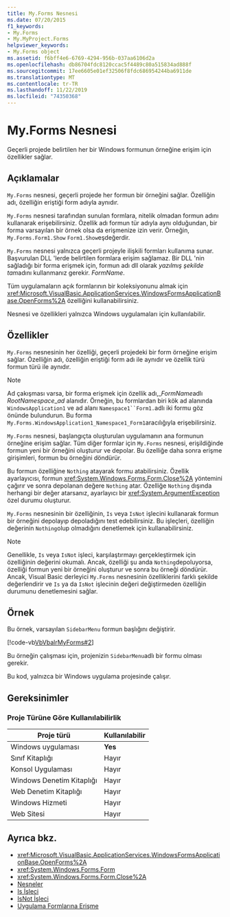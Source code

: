 ```yaml
---
title: My.Forms Nesnesi
ms.date: 07/20/2015
f1_keywords:
- My.Forms
- My.MyProject.Forms
helpviewer_keywords:
- My.Forms object
ms.assetid: f6bff4e6-6769-4294-956b-037aa6106d2a
ms.openlocfilehash: db86704fdc8120ccac5f4489c80a515834ad888f
ms.sourcegitcommit: 17ee6605e01ef32506f8fdc686954244ba6911de
ms.translationtype: MT
ms.contentlocale: tr-TR
ms.lasthandoff: 11/22/2019
ms.locfileid: "74350368"
---
```

# <a name="myforms-object"></a>My.Forms Nesnesi

Geçerli projede belirtilen her bir Windows formunun örneğine erişim için özellikler sağlar.

## <a name="remarks"></a>Açıklamalar

`My.Forms` nesnesi, geçerli projede her formun bir örneğini sağlar. Özelliğin adı, özelliğin eriştiği form adıyla aynıdır.

`My.Forms` nesnesi tarafından sunulan formlara, nitelik olmadan formun adını kullanarak erişebilirsiniz. Özellik adı formun tür adıyla aynı olduğundan, bir forma varsayılan bir örnek olsa da erişmenize izin verir. Örneğin, `My.Forms.Form1.Show` `Form1.Show`eşdeğerdir.

`My.Forms` nesnesi yalnızca geçerli projeyle ilişkili formları kullanıma sunar. Başvurulan DLL 'lerde belirtilen formlara erişim sağlamaz. Bir DLL 'nin sağladığı bir forma erişmek için, formun adı dll olarak *yazılmış şekilde tam*adını kullanmanız gerekir. *FormName*.

Tüm uygulamaların açık formlarının bir koleksiyonunu almak için <xref:Microsoft.VisualBasic.ApplicationServices.WindowsFormsApplicationBase.OpenForms%2A> özelliğini kullanabilirsiniz.

Nesnesi ve özellikleri yalnızca Windows uygulamaları için kullanılabilir.

## <a name="properties"></a>Özellikler

`My.Forms` nesnesinin her özelliği, geçerli projedeki bir form örneğine erişim sağlar. Özelliğin adı, özelliğin eriştiği form adı ile aynıdır ve özellik türü formun türü ile aynıdır.

> [!NOTE]
> Ad çakışması varsa, bir forma erişmek için özellik adı,\_*FormName*adlı *RootNamespace*_*ad* alanıdır. Örneğin, bu formlardan biri kök ad alanında `WindowsApplication1` ve ad alanı `Namespace1``Form1.`adlı iki formu göz önünde bulundurun. Bu forma `My.Forms.WindowsApplication1_Namespace1_Form1`aracılığıyla erişebilirsiniz.

`My.Forms` nesnesi, başlangıçta oluşturulan uygulamanın ana formunun örneğine erişim sağlar. Tüm diğer formlar için `My.Forms` nesnesi, erişildiğinde formun yeni bir örneğini oluşturur ve depolar. Bu özelliğe daha sonra erişme girişimleri, formun bu örneğini döndürür.

Bu formun özelliğine `Nothing` atayarak formu atabilirsiniz. Özellik ayarlayıcısı, formun <xref:System.Windows.Forms.Form.Close%2A> yöntemini çağırır ve sonra depolanan değere `Nothing` atar. Özelliğe `Nothing` dışında herhangi bir değer atarsanız, ayarlayıcı bir <xref:System.ArgumentException> özel durumu oluşturur.

`My.Forms` nesnesinin bir özelliğinin, `Is` veya `IsNot` işlecini kullanarak formun bir örneğini depolayıp depoladığını test edebilirsiniz. Bu işleçleri, özelliğin değerinin `Nothing`olup olmadığını denetlemek için kullanabilirsiniz.

> [!NOTE]
> Genellikle, `Is` veya `IsNot` işleci, karşılaştırmayı gerçekleştirmek için özelliğinin değerini okumalı. Ancak, özelliği şu anda `Nothing`depoluyorsa, özelliği formun yeni bir örneğini oluşturur ve sonra bu örneği döndürür. Ancak, Visual Basic derleyici `My.Forms` nesnesinin özelliklerini farklı şekilde değerlendirir ve `Is` ya da `IsNot` işlecinin değeri değiştirmeden özelliğin durumunu denetlemesini sağlar.

## <a name="example"></a>Örnek

Bu örnek, varsayılan `SidebarMenu` formun başlığını değiştirir.

[!code-vb[VbVbalrMyForms#2](~/samples/snippets/visualbasic/VS_Snippets_VBCSharp/VbVbalrMyForms/VB/Class1.vb#2)]

Bu örneğin çalışması için, projenizin `SidebarMenu`adlı bir formu olması gerekir.

Bu kod, yalnızca bir Windows uygulama projesinde çalışır.

## <a name="requirements"></a>Gereksinimler

### <a name="availability-by-project-type"></a>Proje Türüne Göre Kullanılabilirlik

|Proje türü|Kullanılabilir|
|---|---|
|Windows uygulaması|**Yes**|
|Sınıf Kitaplığı|Hayır|
|Konsol Uygulaması|Hayır|
|Windows Denetim Kitaplığı|Hayır|
|Web Denetim Kitaplığı|Hayır|
|Windows Hizmeti|Hayır|
|Web Sitesi|Hayır|

## <a name="see-also"></a>Ayrıca bkz.

- <xref:Microsoft.VisualBasic.ApplicationServices.WindowsFormsApplicationBase.OpenForms%2A>
- <xref:System.Windows.Forms.Form>
- <xref:System.Windows.Forms.Form.Close%2A>
- [Nesneler](../../../visual-basic/language-reference/objects/index.md)
- [Is İşleci](../../../visual-basic/language-reference/operators/is-operator.md)
- [IsNot İşleci](../../../visual-basic/language-reference/operators/isnot-operator.md)
- [Uygulama Formlarına Erişme](../../../visual-basic/developing-apps/programming/accessing-application-forms.md)
